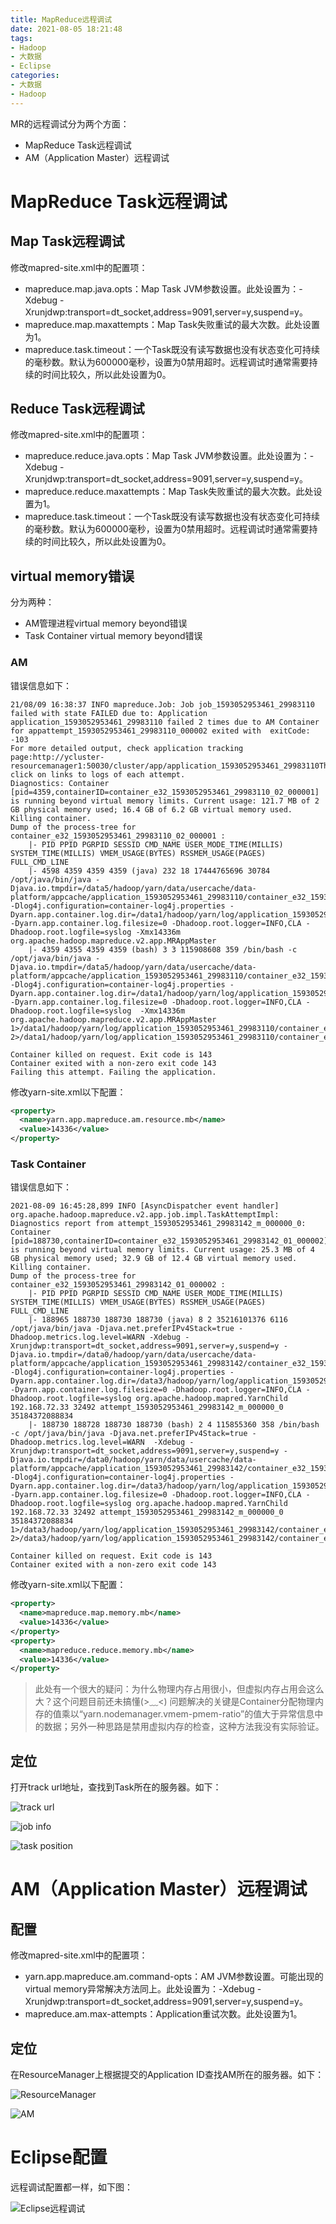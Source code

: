 ```yaml
---
title: MapReduce远程调试
date: 2021-08-05 18:21:48
tags:
- Hadoop
- 大数据
- Eclipse
categories:
- 大数据
- Hadoop
---
```


MR的远程调试分为两个方面：

- MapReduce Task远程调试
- AM（Application Master）远程调试

# MapReduce Task远程调试
## Map Task远程调试

修改mapred-site.xml中的配置项：

- mapreduce.map.java.opts：Map Task JVM参数设置。此处设置为：-Xdebug -Xrunjdwp:transport=dt_socket,address=9091,server=y,suspend=y。
- mapreduce.map.maxattempts：Map Task失败重试的最大次数。此处设置为1。
- mapreduce.task.timeout：一个Task既没有读写数据也没有状态变化可持续的毫秒数。默认为600000毫秒，设置为0禁用超时。远程调试时通常需要持续的时间比较久，所以此处设置为0。

## Reduce Task远程调试

修改mapred-site.xml中的配置项：

- mapreduce.reduce.java.opts：Map Task JVM参数设置。此处设置为：-Xdebug -Xrunjdwp:transport=dt_socket,address=9091,server=y,suspend=y。
- mapreduce.reduce.maxattempts：Map Task失败重试的最大次数。此处设置为1。
- mapreduce.task.timeout：一个Task既没有读写数据也没有状态变化可持续的毫秒数。默认为600000毫秒，设置为0禁用超时。远程调试时通常需要持续的时间比较久，所以此处设置为0。

## virtual memory错误

分为两种：

- AM管理进程virtual memory beyond错误
- Task Container virtual memory beyond错误

### AM

错误信息如下：

```Log
21/08/09 16:38:37 INFO mapreduce.Job: Job job_1593052953461_29983110 failed with state FAILED due to: Application application_1593052953461_29983110 failed 2 times due to AM Container for appattempt_1593052953461_29983110_000002 exited with  exitCode: -103
For more detailed output, check application tracking page:http://ycluster-resourcemanager1:50030/cluster/app/application_1593052953461_29983110Then, click on links to logs of each attempt.
Diagnostics: Container [pid=4359,containerID=container_e32_1593052953461_29983110_02_000001] is running beyond virtual memory limits. Current usage: 121.7 MB of 2 GB physical memory used; 16.4 GB of 6.2 GB virtual memory used. Killing container.
Dump of the process-tree for container_e32_1593052953461_29983110_02_000001 :
	|- PID PPID PGRPID SESSID CMD_NAME USER_MODE_TIME(MILLIS) SYSTEM_TIME(MILLIS) VMEM_USAGE(BYTES) RSSMEM_USAGE(PAGES) FULL_CMD_LINE
	|- 4598 4359 4359 4359 (java) 232 18 17444765696 30784 /opt/java/bin/java -Djava.io.tmpdir=/data5/hadoop/yarn/data/usercache/data-platform/appcache/application_1593052953461_29983110/container_e32_1593052953461_29983110_02_000001/tmp -Dlog4j.configuration=container-log4j.properties -Dyarn.app.container.log.dir=/data1/hadoop/yarn/log/application_1593052953461_29983110/container_e32_1593052953461_29983110_02_000001 -Dyarn.app.container.log.filesize=0 -Dhadoop.root.logger=INFO,CLA -Dhadoop.root.logfile=syslog -Xmx14336m org.apache.hadoop.mapreduce.v2.app.MRAppMaster 
	|- 4359 4355 4359 4359 (bash) 3 3 115908608 359 /bin/bash -c /opt/java/bin/java -Djava.io.tmpdir=/data5/hadoop/yarn/data/usercache/data-platform/appcache/application_1593052953461_29983110/container_e32_1593052953461_29983110_02_000001/tmp -Dlog4j.configuration=container-log4j.properties -Dyarn.app.container.log.dir=/data1/hadoop/yarn/log/application_1593052953461_29983110/container_e32_1593052953461_29983110_02_000001 -Dyarn.app.container.log.filesize=0 -Dhadoop.root.logger=INFO,CLA -Dhadoop.root.logfile=syslog  -Xmx14336m org.apache.hadoop.mapreduce.v2.app.MRAppMaster 1>/data1/hadoop/yarn/log/application_1593052953461_29983110/container_e32_1593052953461_29983110_02_000001/stdout 2>/data1/hadoop/yarn/log/application_1593052953461_29983110/container_e32_1593052953461_29983110_02_000001/stderr  

Container killed on request. Exit code is 143
Container exited with a non-zero exit code 143
Failing this attempt. Failing the application.
```

修改yarn-site.xml以下配置：

```XML
<property>
  <name>yarn.app.mapreduce.am.resource.mb</name>
  <value>14336</value>
</property>
```

### Task Container

错误信息如下：

```Log
2021-08-09 16:45:28,899 INFO [AsyncDispatcher event handler] org.apache.hadoop.mapreduce.v2.app.job.impl.TaskAttemptImpl: Diagnostics report from attempt_1593052953461_29983142_m_000000_0: Container [pid=188730,containerID=container_e32_1593052953461_29983142_01_000002] is running beyond virtual memory limits. Current usage: 25.3 MB of 4 GB physical memory used; 32.9 GB of 12.4 GB virtual memory used. Killing container.
Dump of the process-tree for container_e32_1593052953461_29983142_01_000002 :
	|- PID PPID PGRPID SESSID CMD_NAME USER_MODE_TIME(MILLIS) SYSTEM_TIME(MILLIS) VMEM_USAGE(BYTES) RSSMEM_USAGE(PAGES) FULL_CMD_LINE
	|- 188965 188730 188730 188730 (java) 8 2 35216101376 6116 /opt/java/bin/java -Djava.net.preferIPv4Stack=true -Dhadoop.metrics.log.level=WARN -Xdebug -Xrunjdwp:transport=dt_socket,address=9091,server=y,suspend=y -Djava.io.tmpdir=/data0/hadoop/yarn/data/usercache/data-platform/appcache/application_1593052953461_29983142/container_e32_1593052953461_29983142_01_000002/tmp -Dlog4j.configuration=container-log4j.properties -Dyarn.app.container.log.dir=/data3/hadoop/yarn/log/application_1593052953461_29983142/container_e32_1593052953461_29983142_01_000002 -Dyarn.app.container.log.filesize=0 -Dhadoop.root.logger=INFO,CLA -Dhadoop.root.logfile=syslog org.apache.hadoop.mapred.YarnChild 192.168.72.33 32492 attempt_1593052953461_29983142_m_000000_0 35184372088834 
	|- 188730 188728 188730 188730 (bash) 2 4 115855360 358 /bin/bash -c /opt/java/bin/java -Djava.net.preferIPv4Stack=true -Dhadoop.metrics.log.level=WARN  -Xdebug -Xrunjdwp:transport=dt_socket,address=9091,server=y,suspend=y -Djava.io.tmpdir=/data0/hadoop/yarn/data/usercache/data-platform/appcache/application_1593052953461_29983142/container_e32_1593052953461_29983142_01_000002/tmp -Dlog4j.configuration=container-log4j.properties -Dyarn.app.container.log.dir=/data3/hadoop/yarn/log/application_1593052953461_29983142/container_e32_1593052953461_29983142_01_000002 -Dyarn.app.container.log.filesize=0 -Dhadoop.root.logger=INFO,CLA -Dhadoop.root.logfile=syslog org.apache.hadoop.mapred.YarnChild 192.168.72.33 32492 attempt_1593052953461_29983142_m_000000_0 35184372088834 1>/data3/hadoop/yarn/log/application_1593052953461_29983142/container_e32_1593052953461_29983142_01_000002/stdout 2>/data3/hadoop/yarn/log/application_1593052953461_29983142/container_e32_1593052953461_29983142_01_000002/stderr  

Container killed on request. Exit code is 143
Container exited with a non-zero exit code 143
```

修改yarn-site.xml以下配置：

```XML
<property>
  <name>mapreduce.map.memory.mb</name>
  <value>14336</value>
</property>
<property>
  <name>mapreduce.reduce.memory.mb</name>
  <value>14336</value>
</property>
```

> 此处有一个很大的疑问：为什么物理内存占用很小，但虚拟内存占用会这么大？这个问题目前还未搞懂(>﹏<)
> 问题解决的关键是Container分配物理内存的值乘以“yarn.nodemanager.vmem-pmem-ratio”的值大于异常信息中的数据；另外一种思路是禁用虚拟内存的检查，这种方法我没有实际验证。


## 定位

打开track url地址，查找到Task所在的服务器。如下：

![track url](/images/20210809/track-url.png)

![job info](/images/20210809/job-info.png)

![task position](/images/20210809/task-position.png)

# AM（Application Master）远程调试
## 配置

修改mapred-site.xml中的配置项：

- yarn.app.mapreduce.am.command-opts：AM JVM参数设置。可能出现的virtual memory异常解决方法同上。此处设置为：-Xdebug -Xrunjdwp:transport=dt_socket,address=9091,server=y,suspend=y。
- mapreduce.am.max-attempts：Application重试次数。此处设置为1。

## 定位

在ResourceManager上根据提交的Application ID查找AM所在的服务器。如下：

![ResourceManager](/images/20210809/yarn-apps.png)

![AM](/images/20210809/am.png)

# Eclipse配置

远程调试配置都一样，如下图：

![Eclipse远程调试](/images/20210809/eclipse.png)